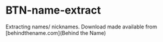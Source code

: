 # BTN-name-extract
Extracting names/ nicknames. Download made available from [behindthename.com](Behind the Name)
